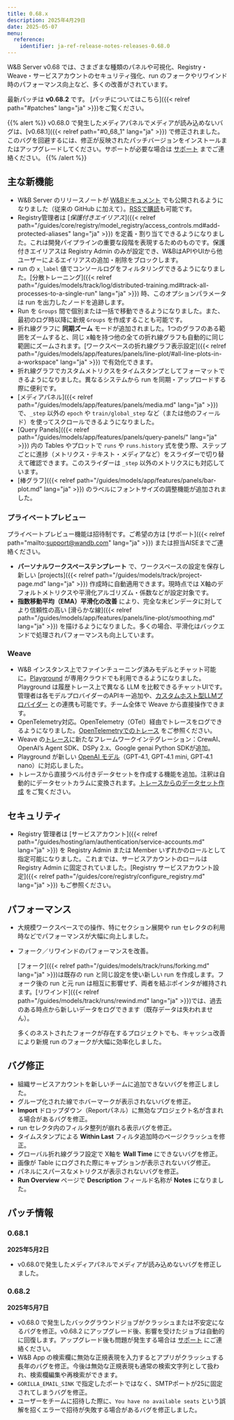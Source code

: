 ```yaml
---
title: 0.68.x
description: 2025年4月29日
date: 2025-05-07
menu:
  reference:
    identifier: ja-ref-release-notes-releases-0.68.0
---
```


W&B Server v0.68 では、さまざまな種類のパネルや可視化、Registry・Weave・サービスアカウントのセキュリティ強化、run のフォークやリワインド時のパフォーマンス向上など、多くの改善がされています。

最新パッチは **v0.68.2** です。
 [パッチについてはこちら]({{< relref path="#patches" lang="ja" >}})をご覧ください。

{{% alert %}}
v0.68.0 で発生したメディアパネルでメディアが読み込めないバグは、[v0.68.1]({{< relref path="#0_68_1" lang="ja" >}}) で修正されました。このバグを回避するには、修正が反映されたパッチバージョンをインストールまたはアップグレードしてください。サポートが必要な場合は [サポート](mailto:support@wandb.com) までご連絡ください。
{{% /alert %}}

## 主な新機能
- W&B Server のリリースノートが [W&Bドキュメント](/ref/release-notes/) でも公開されるようになりました（従来の GitHub に加えて）。[RSSで購読]({/ref/release-notes/index.xml)も可能です。
- Registry管理者は [*保護付きエイリアス*]({{< relref path="/guides/core/registry/model_registry/access_controls.md#add-protected-aliases" lang="ja" >}}) を定義・割り当てできるようになりました。これは開発パイプラインの重要な段階を表現するためのものです。保護付きエイリアスは Registry Admin のみが設定でき、W&BはAPIやUIから他ユーザーによるエイリアスの追加・削除をブロックします。
- run の `x_label` 値でコンソールログをフィルタリングできるようになりました。[分散トレーニング]({{< relref path="/guides/models/track/log/distributed-training.md#track-all-processes-to-a-single-run" lang="ja" >}}) 時、このオプションパラメータは run を出力したノードを追跡します。
- Run を `Groups` 間で個別または一括で移動できるようになりました。また、最初のログ時以降に新規 `Groups` を作成することも可能です。
- 折れ線グラフに **同期ズーム** モードが追加されました。1つのグラフのある範囲をズームすると、同じ x軸を持つ他の全ての折れ線グラフも自動的に同じ範囲にズームされます。[ワークスペースの折れ線グラフ表示設定]({{< relref path="/guides/models/app/features/panels/line-plot/#all-line-plots-in-a-workspace" lang="ja" >}}) で有効化できます。
- 折れ線グラフでカスタムメトリクスをタイムスタンプとしてフォーマットできるようになりました。異なるシステムから run を同期・アップロードする際に便利です。
- [メディアパネル]({{< relref path="/guides/models/app/features/panels/media.md" lang="ja" >}}) で、`_step` 以外の `epoch` や `train/global_step` など（または他のフィールド）を使ってスクロールできるようになりました。
- [Query Panels]({{< relref path="/guides/models/app/features/panels/query-panels/" lang="ja" >}}) 内の Tables やプロットで `runs` や `runs.history` 式を使う際、ステップごとに進捗（メトリクス・テキスト・メディアなど）をスライダーで切り替えて確認できます。このスライダーは `_step` 以外のメトリクスにも対応しています。
- [棒グラフ]({{< relref path="/guides/models/app/features/panels/bar-plot.md" lang="ja" >}}) のラベルにフォントサイズの調整機能が追加されました。

### プライベートプレビュー
プライベートプレビュー機能は招待制です。ご希望の方は [サポート]({{< relref path="mailto:support@wandb.com" lang="ja" >}}) または担当AISEまでご連絡ください。

- **パーソナルワークスペーステンプレート** で、ワークスペースの設定を保存し新しい [projects]({{< relref path="/guides/models/track/project-page.md" lang="ja" >}}) 作成時に自動適用できます。現時点では X軸のデフォルトメトリクスや平滑化アルゴリズム・係数などが設定対象です。
- **指数移動平均（EMA）平滑化の改善** により、完全な未ビンデータに対してより信頼性の高い [滑らかな線]({{< relref path="/guides/models/app/features/panels/line-plot/smoothing.md" lang="ja" >}}) を描けるようになりました。多くの場合、平滑化はバックエンドで処理されパフォーマンスも向上しています。

### Weave
- W&B インスタンス上でファインチューニング済みモデルとチャット可能に。[Playground](https://weave-docs.wandb.ai/guides/tools/playground/) が専用クラウドでも利用できるようになりました。Playground は履歴トレース上で異なる LLM を比較できるチャットUIです。管理者は各モデルプロバイダーのAPIキー追加や、[カスタムホスト型LLMプロバイダー](https://weave-docs.wandb.ai/guides/tools/playground/#add-a-custom-provider) との連携も可能です。チーム全体で Weave から直接操作できます。
- OpenTelemetry対応。OpenTelemetry（OTel）経由でトレースをログできるようになりました。[OpenTelemetryでのトレース](https://weave-docs.wandb.ai/guides/tracking/otel/?utm_source=beamer&utm_medium=sidebar&utm_campaign=OpenTelemetry-support-in-Weave&utm_content=ctalink) をご参照ください。
- Weave の[トレース](https://weave-docs.wandb.ai/guides/tracking/)に新たなフレームワークインテグレーション：CrewAI、OpenAI’s Agent SDK、DSPy 2.x、Google genai Python SDKが追加。
- Playground が新しい [OpenAI モデル](https://weave-docs.wandb.ai/guides/tools/playground/#openai)（GPT‑4.1, GPT‑4.1 mini, GPT‑4.1 nano）に対応しました。
- トレースから直接ラベル付きデータセットを作成する機能を追加。注釈は自動的にデータセットカラムに変換されます。[トレースからのデータセット作成](https://weave-docs.wandb.ai/guides/core-types/datasets/#create-edit-and-delete-a-dataset-in-the-ui) をご覧ください。

## セキュリティ
- Registry 管理者は [サービスアカウント]({{< relref path="/guides/hosting/iam/authentication/service-accounts.md" lang="ja" >}}) を Registry Admin または Member いずれかのロールとして指定可能になりました。これまでは、サービスアカウントのロールは Registry Admin に固定されていました。[Registry サービスアカウント設定]({{< relref path="/guides/core/registry/configure_registry.md" lang="ja" >}}) もご参照ください。

## パフォーマンス
- 大規模ワークスペースでの操作、特にセクション展開や run セレクタの利用時などでパフォーマンスが大幅に向上しました。
- フォーク／リワインドのパフォーマンスを改善。

    [フォーク]({{< relref path="/guides/models/track/runs/forking.md" lang="ja" >}})は既存の run と同じ設定を使い新しい run を作成します。フォーク後の run と元 run は相互に影響せず、両者を結ぶポインタが維持されます。[リワインド]({{< relref path="/guides/models/track/runs/rewind.md" lang="ja" >}})では、過去のある時点から新しいデータをログできます（既存データは失われません）。

    多くのネストされたフォークが存在するプロジェクトでも、キャッシュ改善により新規 run のフォークが大幅に効率化しました。

## バグ修正
- 組織サービスアカウントを新しいチームに追加できないバグを修正しました。
- グループ化された線でホバーマークが表示されないバグを修正。
- **Import** ドロップダウン（Reportパネル）に無効なプロジェクト名が含まれる場合があるバグを修正。
- run セレクタ内のフィルタ整列が崩れる表示バグを修正。
- タイムスタンプによる **Within Last** フィルタ追加時のページクラッシュを修正。
- グローバル折れ線グラフ設定で X軸を **Wall Time** にできないバグを修正。
- 画像が Table にログされた際にキャプションが表示されないバグ修正。
- パネルにスパースなメトリクスが表示されないバグを修正。
- **Run Overview** ページで **Description** フィールド名称が **Notes** になりました。

## パッチ情報
### 0.68.1
**2025年5月2日**

- v0.68.0で発生したメディアパネルでメディアが読み込めないバグを修正しました。

### 0.68.2
**2025年5月7日**

- v0.68.0 で発生したバックグラウンドジョブがクラッシュまたは不安定になるバグを修正。v0.68.2 にアップグレード後、影響を受けたジョブは自動的に回復します。アップグレード後も問題が発生する場合は [サポート](mailto:support@wandb.com) にご連絡ください。
- W&B App の検索欄に無効な正規表現を入力するとアプリがクラッシュする長年のバグを修正。今後は無効な正規表現も通常の検索文字列として扱われ、検索欄編集や再検索ができます。
- `GORILLA_EMAIL_SINK` で指定したポートではなく、SMTPポートが25に固定されてしまうバグを修正。
- ユーザーをチームに招待した際に、`You have no available seats` という誤解を招くエラーで招待が失敗する場合があるバグを修正しました。